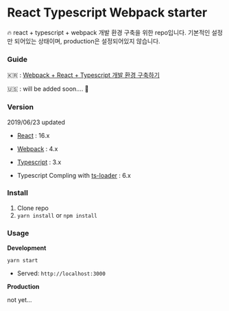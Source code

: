 # React Typescript Webpack starter

🔥 react + typescript + webpack 개발 환경 구축을 위한 repo입니다. 기본적인 설정만 되어있는 상태이며, production은 설정되어있지 않습니다. 



### Guide

🇰🇷 : [Webpack + React + Typescript 개발 환경 구축하기](https://medium.com/@scorpion0120/webpack-react-typescript-%EA%B0%9C%EB%B0%9C-%ED%99%98%EA%B2%BD-%EA%B5%AC%EC%B6%95%ED%95%98%EA%B8%B0-45ac353450fb?postPublishedType=initial)

🇺🇸 : will be added soon…. 🤔



### Version

2019/06/23 updated

- [React](https://reactjs.org/) : 16.x
- [Webpack](https://webpack.js.org/) : 4.x
- [Typescript](https://www.typescriptlang.org/) : 3.x

- Typescript Compling with [ts-loader](https://github.com/TypeStrong/ts-loader) : 6.x



### Install

1. Clone repo
2. `yarn install` or  `npm install`



### Usage

**Development**

`yarn start` 

- Served: `http://localhost:3000`



**Production**

not yet...

